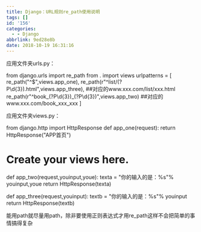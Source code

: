 ```yaml
---
title: Django：URL规则re_path使用说明
tags: []
id: '156'
categories:
  - - Django
abbrlink: 9ed28e8b
date: 2018-10-19 16:31:16
---
```


应用文件夹urls.py：

from django.urls import re\_path
from . import views
urlpatterns = \[
    re\_path("^$",views.app\_one),
    re\_path(r"^list/(?P<youinput>\\d{3}).html",views.app\_three),
##对应的www.xxx.com/list/xxx.html
    re\_path(r"^book\_(?P<youinput>\\d{3})\_(?P<youe>\\d{3})",views.app\_two)
##对应的www.xxx.com/book\_xxx\_xxx
\]

应用文件夹views.py：

from django.http import HttpResponse
def app\_one(request):
    return HttpResponse("APP首页")
# Create your views here.
def app\_two(request,youinput,youe):
    texta = "你的输入的是：%s"% youinput,youe
    return HttpResponse(texta)

def app\_three(request,youinput):
    textb = "你的输入的是：%s"% youinput
    return HttpResponse(textb)

能用path就尽量用path，除非要使用正则表达式才用re\_path这样不会把简单的事情搞得复杂